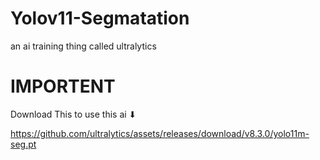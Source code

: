 # Yolov11-Segmatation
an ai training thing called ultralytics

# IMPORTENT
                          
Download This to use this ai ⬇

https://github.com/ultralytics/assets/releases/download/v8.3.0/yolo11m-seg.pt

